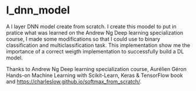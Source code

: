 # l_dnn_model
A l layer DNN model create from scratch.
I create this moodel to put in pratice what was learned on the Andrew Ng Deep learning specialization course, I made some modifications so that I could use to binary classification and multiclassification task.
This implementation show me the importance of a correct weigth implementation to successfully build a DL model.

Thanks to Andrew Ng Deep learning specialization course, Aurélien Géron Hands-on Machine Learning with Scikit-Learn, Keras & TensorFlow book and https://charleslow.github.io/softmax_from_scratch/.
